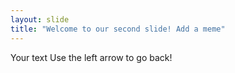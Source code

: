 ```yaml
---
layout: slide
title: "Welcome to our second slide! Add a meme"
---
```

Your text
Use the left arrow to go back!
